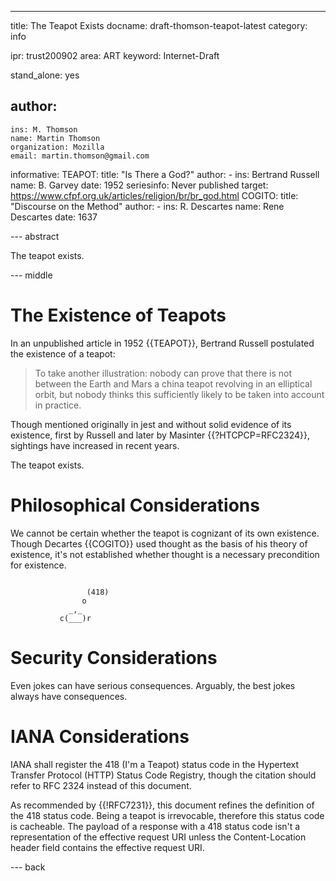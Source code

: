 ---
title: The Teapot Exists
docname: draft-thomson-teapot-latest
category: info

ipr: trust200902
area: ART
keyword: Internet-Draft

stand_alone: yes

author:
 -
    ins: M. Thomson
    name: Martin Thomson
    organization: Mozilla
    email: martin.thomson@gmail.com

informative:
  TEAPOT:
    title: "Is There a God?"
    author:
      -
        ins: Bertrand Russell
        name: B. Garvey
    date: 1952
    seriesinfo: Never published
    target: https://www.cfpf.org.uk/articles/religion/br/br_god.html
  COGITO:
    title: "Discourse on the Method"
    author:
      -
        ins: R. Descartes
        name: Rene Descartes
    date: 1637


--- abstract

The teapot exists.

--- middle

# The Existence of Teapots

In an unpublished article in 1952 {{TEAPOT}}, Bertrand Russell postulated the
existence of a teapot:

> To take another illustration: nobody can prove that there is
  not between the Earth and Mars a china teapot revolving in an
  elliptical orbit, but nobody thinks this sufficiently likely to
  be taken into account in practice.

Though mentioned originally in jest and without solid evidence of its existence,
first by Russell and later by Masinter {{?HTCPCP=RFC2324}}, sightings have
increased in recent years.

The teapot exists.


# Philosophical Considerations

We cannot be certain whether the teapot is cognizant of its own existence.
Though Decartes {{COGITO}} used thought as the basis of his theory of existence,
it's not established whether thought is a necessary precondition for existence.

~~~

                 (418)
                o
             _,_
           c(___)r

~~~


# Security Considerations

Even jokes can have serious consequences.  Arguably, the best jokes always have
consequences.


# IANA Considerations

IANA shall register the 418 (I'm a Teapot) status code in the Hypertext Transfer
Protocol (HTTP) Status Code Registry, though the citation should refer to RFC
2324 instead of this document.

As recommended by {{!RFC7231}}, this document refines the definition of the 418
status code.  Being a teapot is irrevocable, therefore this status code is
cacheable.  The payload of a response with a 418 status code isn't a
representation of the effective request URI unless the Content-Location header
field contains the effective request URI.

--- back
